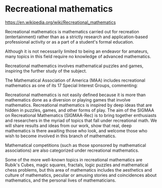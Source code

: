# Recreational mathematics

https://en.wikipedia.org/wiki/Recreational_mathematics

Recreational mathematics is mathematics carried out for recreation (entertainment) rather than as a strictly research and application-based professional activity or as a part of a student's formal education.

Although it is not necessarily limited to being an endeavor for amateurs, many topics in this field require no knowledge of advanced mathematics.

Recreational mathematics involves mathematical puzzles and games, inspiring the further study of the subject.


The Mathematical Association of America (MAA) includes recreational mathematics as one of its 17 Special Interest Groups, commenting:

  Recreational mathematics is not easily defined because it is more than mathematics done as a diversion or playing games that involve mathematics. Recreational mathematics is inspired by deep ideas that are hidden in puzzles, games, and other forms of play. The aim of the SIGMAA on Recreational Mathematics (SIGMAA-Rec) is to bring together enthusiasts and researchers in the myriad of topics that fall under recreational math. We will share results and ideas from our work, show that real, deep mathematics is there awaiting those who look, and welcome those who wish to become involved in this branch of mathematics.

Mathematical competitions (such as those sponsored by mathematical associations) are also categorized under recreational mathematics.

Some of the more well-known topics in recreational mathematics are Rubik's Cubes, magic squares, fractals, logic puzzles and mathematical chess problems, but this area of mathematics includes the aesthetics and culture of mathematics, peculiar or amusing stories and coincidences about mathematics, and the personal lives of mathematicians.
